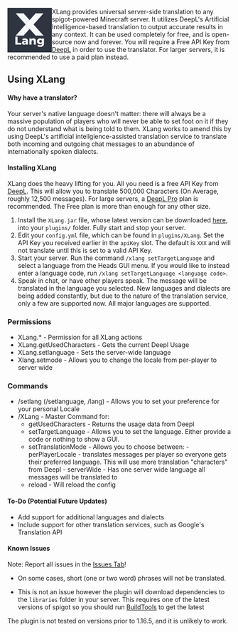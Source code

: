 <div>
  <img align="left" width="100" height="100" src="https://github.com/olijeffers0n/XLang/blob/master/img/icon.png">

  XLang provides universal server-side translation to any spigot-powered Minecraft server. It utilizes DeepL's Artificial Intelligence-based translation to output accurate results in any context. It can be used completely for free, and is open-source now and forever. You will require a Free API Key from <a href="https://www.deepl.com/pro/change-plan?/pro?cta=header-prices#developer">DeepL</a> in order to use the translator. For larger servers, it is recommended to use a paid plan instead.
</div>

## Using XLang
#### Why have a translator?

Your server's native language doesn't matter: there will always be a massive population of players who will never be able to set foot on it if they do not understand what is being told to them. XLang works to amend this by using DeepL's artificial intellgience-assisted translation service to translate both incoming and outgoing chat messages to an abundance of internationally spoken dialects.
#### Installing XLang

XLang does the heavy lifting for you. All you need is a free API Key from <a href="https://www.deepl.com/pro/change-plan?/pro?cta=header-prices#developer">DeepL</a>. This will allow you to translate 500,000 Characters (On Average, roughly 12,500 messages). For large servers, a <a href="https://www.deepl.com/pro/change-plan?/pro?cta=header-prices#developer">DeepL Pro</a> plan is recommended. The Free plan is more than enough for any other size.

1. Install the `XLang.jar` file, whose latest version can be downloaded <a href="https://github.com/olijeffers0n/XLang/releases">here</a>, into your `plugins/` folder. Fully start and stop your server.
2. Edit your `config.yml` file, which can be found in `plugins/XLang`. Set the API Key you received earlier in the `apiKey` slot. The default is `XXX` and will not translate until this is set to a valid API Key.
3. Start your server. Run the command `/xlang setTargetLanguage` and select a language from the Heads GUI menu. If you would like to instead enter a language code, run `/xlang setTargetLanguage <language code>`.
4. Speak in chat, or have other players speak. The message will be translated in the language you selected. New languages and dialects are being added constantly, but due to the nature of the translation service, only a few are supported now. All major languages are supported.

### Permissions

 - XLang.* - Permission for all XLang actions
 - XLang.getUsedCharacters - Gets the current Deepl Usage
 - XLang.setlanguage - Sets the server-wide language
 - Xlang.setmode - Allows you to change the locale from per-player to server wide

### Commands

 - /setlang (/setlanguage, /lang) - Allows you to set your preference for your personal Locale
 - /XLang - Master Command for:
	 - getUsedCharacters - Returns the usage data from Deepl
	 - setTargetLanguage - Allows you to set the language. Either provide a code or nothing to show a GUI.
	 - setTranslationMode - Allows you to choose between:
			 - perPlayerLocale - translates messages per player so everyone gets their preferred language. This will use more translation "characters" from Deepl
			 - serverWide - Has one server wide language all messages will be translated to
	 - reload - Will reload the config
	
#### To-Do (Potential Future Updates)

- Add support for additional languages and dialects
- Include support for other translation services, such as Google's Translation API

#### Known Issues

Note: Report all issues in the <a href="https://github.com/olijeffers0n/XLang/issues">Issues Tab</a>!
- On some cases, short (one or two word) phrases will not be translated.

- This is not an issue however the plugin will download dependencies to the `libraries` folder in your server. This requires one of the latest versions of spigot so you should run [BuildTools](https://www.spigotmc.org/wiki/buildtools/) to get the latest

The plugin is not tested on versions prior to 1.16.5, and it is unlikely to work. 
